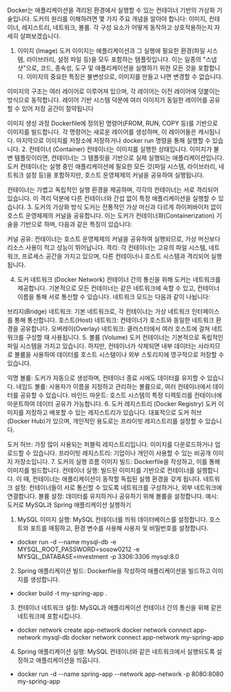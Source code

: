 Docker는 애플리케이션을 격리된 환경에서 실행할 수 있는 컨테이너 기반의 가상화 기술입니다. 도커의 원리를 이해하려면 몇 가지 주요 개념을 알아야 합니다: 이미지, 컨테이너, 레지스트리, 네트워크, 볼륨. 각 구성 요소가 어떻게 동작하고 상호작용하는지 자세히 살펴보겠습니다.

1. 이미지 (Image)
   도커 이미지는 애플리케이션과 그 실행에 필요한 환경(파일 시스템, 라이브러리, 설정 파일 등)을 모두 포함하는 템플릿입니다. 이는 일종의 "스냅샷"으로, 코드, 종속성, 도구 및 애플리케이션을 실행하기 위한 모든 것을 포함합니다. 이미지의 중요한 특징은 불변성으로, 이미지를 만들고 나면 변경할 수 없습니다.

이미지의 구조는 여러 레이어로 이루어져 있으며, 각 레이어는 이전 레이어에 덧붙이는 방식으로 동작합니다. 레이어 기반 시스템 덕분에 여러 이미지가 동일한 레이어를 공유할 수 있어 저장 공간이 절약됩니다

이미지 생성 과정
Dockerfile에 정의된 명령어(FROM, RUN, COPY 등)를 기반으로 이미지를 빌드합니다.
각 명령어는 새로운 레이어를 생성하며, 이 레이어들은 캐시됩니다.
마지막으로 이미지를 저장소에 저장하거나 docker run 명령을 통해 실행할 수 있습니다.
2. 컨테이너 (Container)
   컨테이너는 이미지를 실행한 상태입니다. 이미지가 불변 템플릿이라면, 컨테이너는 그 템플릿을 기반으로 실제 실행되는 애플리케이션입니다. 도커 컨테이너는 실행 중인 애플리케이션에 필요한 모든 것(파일 시스템, 라이브러리, 네트워크 설정 등)을 포함하지만, 호스트 운영체제의 커널을 공유하여 실행됩니다.

컨테이너는 가볍고 독립적인 실행 환경을 제공하며, 각각의 컨테이너는 서로 격리되어 있습니다. 이 격리 덕분에 다른 컨테이너와 간섭 없이 특정 애플리케이션을 실행할 수 있습니다.
3. 도커의 가상화 방식
   도커는 전통적인 가상 머신과 다르게 하이퍼바이저 없이 호스트 운영체제의 커널을 공유합니다. 이는 도커가 컨테이너화(Containerization) 기술을 기반으로 하며, 다음과 같은 특징이 있습니다:

커널 공유: 컨테이너는 호스트 운영체제의 커널을 공유하여 실행되므로, 가상 머신보다 리소스 사용이 적고 성능이 뛰어납니다.
격리: 각 컨테이너는 고유의 파일 시스템, 네트워크, 프로세스 공간을 가지고 있으며, 다른 컨테이너나 호스트 시스템과 격리되어 실행됩니다.

4. 도커 네트워크 (Docker Network)
   컨테이너 간의 통신을 위해 도커는 네트워크를 제공합니다. 기본적으로 모든 컨테이너는 같은 네트워크에 속할 수 있고, 컨테이너 이름을 통해 서로 통신할 수 있습니다. 네트워크 모드는 다음과 같이 나뉩니다:

브리지(Bridge) 네트워크: 기본 네트워크로, 각 컨테이너는 가상 네트워크 인터페이스를 통해 통신합니다.
호스트(Host) 네트워크: 컨테이너가 호스트와 동일한 네트워크 환경을 공유합니다.
오버레이(Overlay) 네트워크: 클러스터에서 여러 호스트에 걸쳐 네트워크를 구성할 때 사용됩니다.
5. 볼륨 (Volume)
   도커 컨테이너는 기본적으로 독립적인 파일 시스템을 가지고 있습니다. 하지만, 컨테이너가 삭제되면 내부 데이터는 사라지므로 볼륨을 사용하여 데이터를 호스트 시스템이나 외부 스토리지에 영구적으로 저장할 수 있습니다.

익명 볼륨: 도커가 자동으로 생성하며, 컨테이너 종료 시에도 데이터를 유지할 수 있습니다.
네임드 볼륨: 사용자가 이름을 지정하고 관리하는 볼륨으로, 여러 컨테이너에서 데이터를 공유할 수 있습니다.
바인드 마운트: 호스트 시스템의 특정 디렉토리를 컨테이너에 마운트하여 데이터 공유가 가능합니다.
6. 도커 레지스트리 (Docker Registry)
   도커 이미지를 저장하고 배포할 수 있는 레지스트리가 있습니다. 대표적으로 도커 허브(Docker Hub)가 있으며, 개인적인 용도로는 프라이빗 레지스트리를 설정할 수 있습니다.

도커 허브: 가장 많이 사용되는 퍼블릭 레지스트리입니다. 이미지를 다운로드하거나 업로드할 수 있습니다.
프라이빗 레지스트리: 기업이나 개인이 사용할 수 있는 비공개 이미지 저장소입니다.
7. 도커의 실행 흐름
   이미지 빌드: Dockerfile을 작성하고, 이를 통해 이미지를 빌드합니다.
   컨테이너 실행: 빌드된 이미지를 기반으로 컨테이너를 실행합니다. 이 때, 컨테이너는 애플리케이션이 동작할 독립된 실행 환경을 갖게 됩니다.
   네트워크 설정: 컨테이너들이 서로 통신할 수 있도록 네트워크를 구성하거나, 외부 네트워크에 연결합니다.
   볼륨 설정: 데이터를 유지하거나 공유하기 위해 볼륨을 설정합니다.
   예시: 도커로 MySQL과 Spring 애플리케이션 실행하기

1.  MySQL 이미지 실행: MySQL 컨테이너를 띄워 데이터베이스를 설정합니다. 호스트와 포트를 매핑하고, 환경 변수를 사용해 사용자 및 비밀번호를 설정합니다.
- docker run -d --name mysql-db -e MYSQL_ROOT_PASSWORD=sosow0212 -e MYSQL_DATABASE=investment -p 3306:3306 mysql:8.0
2. Spring 애플리케이션 빌드: Dockerfile을 작성하여 애플리케이션을 빌드하고 이미지를 생성합니다.
- docker build -t my-spring-app .
3. 컨테이너 네트워크 설정: MySQL과 애플리케이션 컨테이너 간의 통신을 위해 같은 네트워크에 포함시킵니다.
 - docker network create app-network
   docker network connect app-network mysql-db
   docker network connect app-network my-spring-app

4. Spring 애플리케이션 실행: MySQL 컨테이너와 같은 네트워크에서 실행되도록 설정하고 애플리케이션을 띄웁니다.
 - docker run -d --name spring-app --network app-network -p 8080:8080 my-spring-app

